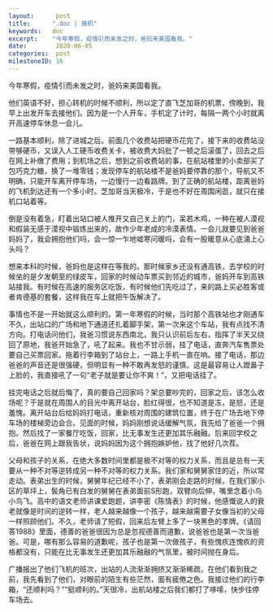 ```yaml
---
layout:      post
title:      ".doc | 接机"
keywords:   doc
excerpt:    "今年寒假，疫情引而未发之时，爸妈来美国看我。"
date:        2020-06-05
categories:  post
milestoneID: 16
---
```


今年寒假，疫情引而未发之时，爸妈来美国看我。

他们英语不好，担心转机的时候不顺利，所以定了直飞芝加哥的机票，傍晚到，我早上出发开车去接他们。因为是一个人开车，手机定了计时，每隔一两个小时就离开高速停车休息一会儿。

一路基本顺利，除了进城之后。前面几个收费站把硬币花完了，接下来的收费站没带够硬币，又误入人工硬币收费关卡，被收费大妈批了一顿之后滚蛋了，回去之后在网上补缴了费用；到机场之后，想到之前收费站的事，在航站楼里的小卖部买了包巧克力糖，换了一堆零钱；发现停车的航站楼不是爸妈要停靠的那个，导航又不明确，只能开车离开停车场，一边慢行一边看路牌。到了正确的航站楼，距离爸妈的飞机到达还有一个多小时。芝加哥当天极冷，于是也不好在周围闲逛，就只在接机口站着等。

倒是没有着急，盯着出站口被人推开又自己关上的门，呆若木鸡，一种在被人漠视和假装无感于漠视中锻炼出来的，故作少年老成的冷漠表情。一会儿就要见到爸爸妈妈了，我会拥抱他们吗，会一惊一乍地嘘寒问暖吗，会有一股暖意从心底涌上心头吗？

想来本科的时候，爸妈也是这样在等我的。那时候家乡还没有通高铁，去学校的时候坐的是夕发朝至的绿皮车，回家的时候动车票买到邻近的城市，爸妈开车到高铁站接我。有时候在高速的服务区吃饭，有时候他们先吃过了，来的路上买必胜客或者肯德基的套餐，这样我在车上就把午饭解决了。

事情也不是一开始就这么顺利的。第一年寒假的时候，当时那个高铁站也才刚通车不久，出站口的广场和地下通道还扎着脚手架，第一次来这个车站，我有点找不清方向。打电话问他们，我爸习惯说东西南北，我只认识前后左右，指挥了半天又绕回了原地，我爸开始急了，吼了起来。我也不甘示弱，挂了电话，直奔汽车售票处要自己买票回家。拖着行李箱到了站台上，一路上手机一直在响。接了电话，那边爸爸的声音还是很强硬，但明显有一种不敢再发怒的谨慎。这是最容易让人蹬鼻子上脸的，我直接吼了一句“老子就是要让你不爽！”，又把电话挂了。

挂完电话之后就后悔了，真的要自己回家吗？架总要吵完的，回家之后，该怎么收场呢？于是就在周围人的目光中离开站台，脸红得很，也不知道是冻，是怒，还是羞愧。离开站台后给妈妈打电话，重新核对周围的建筑位置，终于在广场去地下停车场的楼梯旁边会合。见面的时候，妈妈刚想说话缓解气氛，我先给了爸爸一个拥抱。然后找了一家餐厅吃饭，回家，比无事发生还更加其乐融融。后来回学校之后，爸爸在网上跟我告状，说妈妈因为这个拥抱嫉妒他，找了他好几次茬。

父母和孩子的关系，在绝大多数时间里都是极不对等的权力关系，而且是总有一天要从一种不对等逆转成另一种不对等的权力关系。我们家和舅舅家住的近，所以常走动。表弟出生的时候，舅舅年纪已经不小了，表弟刚会走路的时候，在我们家小区的草坪上，鬓角已有白发的舅舅在表弟面前S形跑，双臂向后伸，嘴里念着小鸟小鸟飞。高中的语文老师讲课爱跑题，讲李密《陈情表》的时候，他感慨说人的衰老就像是时间的逆转一样，老人越来越像一个孩子，越来越需要子女像当初的父母一样照顾他们。不久，老师请了短假，回来后左臂上多了一块黑色的孝牌。《请回答1988》里面，德善的爸爸很因为总是忽视德善而道歉，说爸爸也是第一次当爸爸。可是，哪有那么容易的道歉呢，孩子也是第一次做孩子，有些愧疚连愧疚的资格都没有，只能在比无事发生还更加其乐融融的气氛里，被时间抛在身后。

广播报出了他们飞机的班次，出站的人流渐渐拥挤又渐渐稀疏，在他们看到我之前，我先看到了他们，对眼前的陌生有些茫然，面有疲倦之色。我接过他们的行李箱，“还顺利吗？”“挺顺利的。”天很冷，出航站楼之后我们都打了哆嗦，快步往停车场去。
